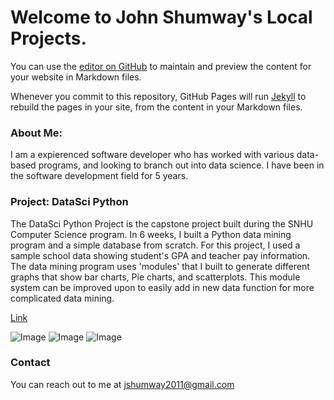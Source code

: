 # Welcome to John Shumway's Local Projects.

You can use the [editor on GitHub](https://github.com/JSdata91/JSdata91.github.io/edit/main/index.md) to maintain and preview the content for your website in Markdown files.

Whenever you commit to this repository, GitHub Pages will run [Jekyll](https://jekyllrb.com/) to rebuild the pages in your site, from the content in your Markdown files.

### About Me:

I am a expierenced software developer who has worked with various data-based programs, and looking to branch out into data science. I have been in the software development field for 5 years.



### Project: DataSci Python
The DataSci Python Project is the capstone project built during the SNHU Computer Science program. In 6 weeks, I built a Python data mining program and a simple database from scratch. For this project, I used a sample school data showing student's GPA and teacher pay information. The data mining program uses 'modules' that I built to generate different graphs that show bar charts, Pie charts, and scatterplots. This module system can be improved upon to easily add in new data function for more complicated data mining.

[Link](url) 

![Image](src) ![Image](src) ![Image](src)


### Contact

You can reach out to me at jshumway2011@gmail.com
